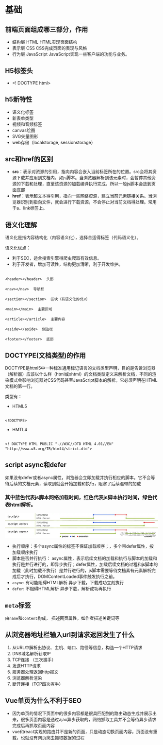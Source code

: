 # 基础

## 前端页面组成哪三部分，作用

* 结构层 HTML HTML实现页面结构
* 表示层 CSS  CSS完成页面的表现与风格
* 行为层 JavaScript JavaScript实现一些客户端的功能与业务。

## H5标签头

* <! DOCTYPE html>

## h5新特性

* 语义化标签
* 新表单类型
* 视频和音频标签
* canvas绘图
* SVG矢量图形
* web存储（localstorage, sessionstorage）

## src和href的区别

* **src**：表示对资源的引用，指向内容会嵌入当前标签所在的位置。src会将其资源下载并应用到文档内，如js脚本。当浏览器解析到该元素时，会暂停其他资源的下载和处理，直至该资源的加载编译执行完成，所以一般js脚本会放到页面底部
* **href**：表示超文本得引用，指向一些网络资源，建立当前元素链接关系。当浏览器识别到指向文件，就会进行下载资源，不会停止对当前文档得处理。常用于a、link标签上。

## 语义化理解

语义化是指内容结构化（内容语义化），选择合适得标签（代码语义化）。

语义化优点：

* 利于SEO，适合搜索引擎得爬虫爬取有效信息。
* 利于开发者，增加可读性，结构更加清晰，利于开发维护。

``` 

<header></header>  头部

<nav></nav>  导航栏

<section></section>  区块（有语义化的div）

<main></main>  主要区域

<article></article>  主要内容

<aside></aside>  侧边栏

<footer></footer>  底部
```

## DOCTYPE(文档类型)的作用

DOCTYPE是html5中一种标准通用标记语言的文档类型声明，目的是告诉浏览器（解析器）应该以什么样（html或xhtml）的文档类型定义来解析文档，不同的渲染模式会影响浏览器对CSS代码甚至JavaScript脚本的解析。它必须声明在HTML文档的第一行。

类型有： 

* HTML5 

``` 

<!DOCTYPE>
```

* HMTL4 

``` 

<! DOCTYPE HTML PUBLIC "-//W3C//DTD HTML 4.01//EN" "http://www.w3.org/TR/html4/strict.dtd">
```

## script async和defer

如果没有defer或者async属性，浏览器会立即加载并执行相应的脚本。它不会等待后续的文档元素，读取到就会开始加载和执行，阻塞了后续温带的加载

### 其中蓝色代表js脚本网络加载时间，红色代表js脚本执行时间，绿色代表html解析。

![avatar](./script.png)

* 执行顺序：多个async属性的标签不保证加载顺序；，多个带defer属性，按加载顺序执行
* 脚本是否并行执行： async属性，表示后续文档的加载和执行与脚本的加载和执行是并行进行的，即异步执行；defer属性，加载后续文档的过程和js脚本的加载（此时加载不执行）是并行进行的，js脚本需要等待文档素有元素解析完成后才执行，DOMContentLoaded事件触发执行之前。
* <code>async</code>: 有可能阻碍HTML解析 异步下载，下载成功立刻执行
* <code>defer</code>: 不阻碍HTML解析 异步下载，解析成功再执行

## <code>meta</code>标签

由<code>name</code>和<code>content</code>构成， 描述网页属性，如作者描述关键词等

## 从浏览器地址栏输入url到请求返回发生了什么
1. 从URL中解析出协议、主机、端口、路径等信息，构造一个HTTP请求
2. DNS域名解析获取IP
3. TCP连接 （三次握手）
4. 发送HTTP请求
5. 服务器处理返回http报文
6. 浏览器解析渲染
7. 断开连接（TCP四次挥手）

## Vue单页为什么不利于SEO
* 因为单页的情况下页面中的很多内容都是很具匹配到的路由动态生成并展示出来，很多页面内容是通过ajax异步获取的，网络抓取工具并不会等待异步请求完成后再抓取页面内容
* vue和react实现的路由并不是新的页面，只是动态切换页面内容，页面没有重载，也就没有网页爬虫抓取数据的过程